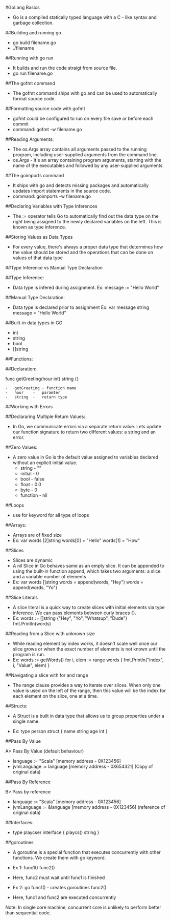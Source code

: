 #GoLang Basics


-	Go is a compiled statically typed language with a C - like syntax and garbage collection.


##Building and running go

-	go build filename.go
-	./filename


##Running with go run
-	It builds and run the code straigt from source file.
-	go run filename.go

##The gofmt command

-	The gofmt command ships with go and can be used to automatically format source code.

##Formatting source code with gofmt
-	gofmt could be configured to run on every file save or before each commit
-	command: gofmt -w filename.go


##Reading Arguments:

-	The os.Args array contains all arguments passed to the running program, including user-supplied arguments from the command line.
-	os.Args - It's an array containing program arguments, starting with the name of the executables and followed by any user-supplied arguments.


##The goimports command
-	It ships with go and detects missing packages and automatically updates import statements in the source code.
-	command: goimports -w filename.go

##Declaring Variables with Type Inferences

-	The := operator tells Go to automatically find out the data type on the right being assigned to the newly declared variables on the left. This is known as type inference.


##Storing Values as Data Types

-	For every value, there's always a proper data type that determines how the value should be stored and the operations that can be done on values of that data type

##Type Inference vs Manual Type Declaration

##Type Inference:
-	Data type is infered during assignment.
	Ex: message := "Hello World"

##Manual Type Declaration:
-	Data type is declared prior to assignment
	Ex: var message string
		message = "Hello World"

##Built-in data types in GO
-	int
-	string
-	bool
-	[]string


##Functions:

##Declaration:

func getGreeting(hour int) string {}
	
	-	getGreeting - function name
	-	hour	-	paramter
	-	string 	-	return type

##Working with Errors

##Declararing Multiple Return Values:

-	In Go, we communicate errors via a separate  return value. Lets update our function signature to return two different values: a string and an error.

##Zero Values:

-	A zero value in Go is the default value assigned to variables declared without an explicit initial value.
	-	string - ""
	-	initial - 0
	-	bool - false
	-	float - 0.0
	-	byte - 0
	-	function - nil

##Loops
- use for keyword for all type of loops

##Arrays:

 -	Arrays are of fixed size
 -	Ex: var words [2]string
		words[0] = "Hello"
		words[1] = "How"

##Slices
 -	Slices are dynamic
 -	A nil Slice in Go behaves same as an empty slice. It can be appended to using the built-in function append, which takes two arguments: a slice and a variable number of elements
 -	Ex: var words []string
		words = append(words, "Hey")
		words = append(words, "Yo")

##Slice Literals

-	A slice literal is a quick way to create slices with initial elements via type inference. We can pass elements between curly braces {}.
-	Ex: words := []string {"Hey", "Yo", "Whatsup", "Dude"}
		fmt.Println(words)

##Reading from a Slice with unknown size

-	While reading element by index works, it doesn't scale well once our slice grows or when the exact number of elements is not known until the program is run.
-	Ex:
	words := getWords()
	for i, elem := range words  {
		fmt.Println("index", i, "Value", elem)
	}

##Navigating a slice with for and range

-	The range clause provides a way to iterate over slices. When only one value is used on the left of the range, then this value will be the index for each element on the slice, one at a time.

##Structs:
-	A Struct is a built in data type that allows us to group properties under a single name.

-	Ex: 
	type person struct {
		name string
		age int
	}

##Pass By Value

A> Pass By Value (default behaviour)

-	language := "Scala"  [memory address - 0X123456]
-	jvmLanguage := language  [memory address - 0X654321] (Copy of original data)

##Pass By Reference

B> Pass by reference

-	language := "Scala"  [memory address - 0X123456]
-	jvmLanguage := &language  [memory address - 0X123456] (reference of original data)

##Interfaces:

-	type playcser interface {
		playcs() string
	}

##goroutines

-	A goroutine is a special function that executes concurrently with other functions. We create them with go keyword.

-	Ex 1:
	func1()
	func2()
-	Here, func2 must wait until func1 is finished

-	Ex 2:
	go func1()	- creates goroutines
	func2()
-	Here, func1 and func2 are executed concurrently

Note: In single core machine, concurrent core is unlikely to perform better than sequential code.


















